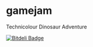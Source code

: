 gamejam
=======

Technicolour Dinosaur Adventure


[![Bitdeli Badge](https://d2weczhvl823v0.cloudfront.net/ibarreto/gamejam/trend.png)](https://bitdeli.com/free "Bitdeli Badge")

